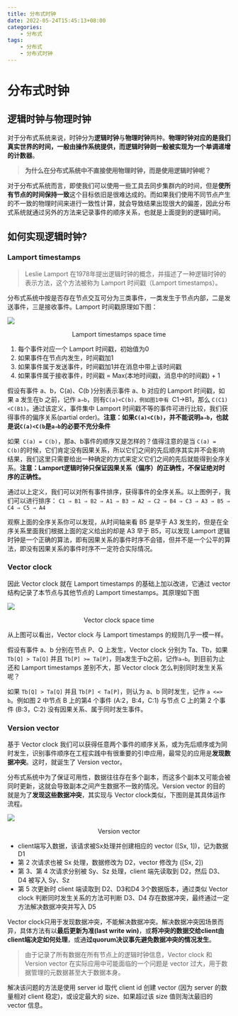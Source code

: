 ```yaml
---
title: 分布式时钟
date: 2022-05-24T15:45:13+08:00
categories:
    - 分布式
tags:
    - 分布式
    - 分布式时钟
---
```


# 分布式时钟

## 逻辑时钟与物理时钟

对于分布式系统来说，时钟分为**逻辑时钟**与**物理时钟**两种。**物理时钟对应的是我们真实世界的时间，一般由操作系统提供，而逻辑时钟则一般被实现为一个单调递增的计数器**。

> **为什么在分布式系统中不直接使用物理时钟，而是使用逻辑时钟呢？**

对于分布式系统而言，即使我们可以使用一些工具去同步集群内的时间，但是**使所有节点的时间保持一致**这个目标依旧是很难达成的。而如果我们使用不同节点产生的不一致的物理时间来进行一致性计算，就会导致结果出现很大的偏差，因此分布式系统就通过另外的方法来记录事件的顺序关系，也就是上面提到的逻辑时间。



## 如何实现逻辑时钟?

### Lamport timestamps

> Leslie Lamport 在1978年提出逻辑时钟的概念，并描述了一种逻辑时钟的表示方法，这个方法被称为 Lamport 时间戳（Lamport timestamps）。

分布式系统中按是否存在节点交互可分为三类事件，一类发生于节点内部，二是发送事件，三是接收事件。Lamport 时间戳原理如下图：

![](http://img.orekilee.top//imgbed/distributed/distributed30.png)

<center>Lamport timestamps space time</center>

1. 每个事件对应一个 Lamport 时间戳，初始值为0
2. 如果事件在节点内发生，时间戳加1
3. 如果事件属于发送事件，时间戳加1并在消息中带上该时间戳
4. 如果事件属于接收事件，时间戳 = Max(本地时间戳，消息中的时间戳) + 1

假设有事件 a、b，C(a)、C(b )分别表示事件 a、b 对应的 Lamport 时间戳，如果 a 发生在b 之前，记作 `a⇒b`，则有`C(a)<C(b)，例如图1中有 `C1→B1，那么 `C(C1)<C(B1)`。通过该定义，事件集中 Lamport 时间戳不等的事件可进行比较，我们获得事件的偏序关系(partial order)。**注意：如果`C(a)<C(b)`，并不能说明`a⇒b`，也就是说`C(a)<C(b`是`a⇒b`的必要不充分条件**

如果` C(a) = C(b)`，那a、b事件的顺序又是怎样的？值得注意的是当 `C(a) = C(b)`的时候，它们肯定没有因果关系，所以它们之间的先后顺序其实并不会影响结果，我们这里只需要给出一种确定的方式来定义它们之间的先后就能得到全序关系。**注意：Lamport逻辑时钟只保证因果关系（偏序）的正确性，不保证绝对时序的正确性。**

通过以上定义，我们可以对所有事件排序，获得事件的全序关系。以上图例子，我们可以进行排序：                     `C1 ⇒ B1 ⇒ B2 ⇒ A1 ⇒ B3 ⇒ A2 ⇒ C2 ⇒ B4 ⇒ C3 ⇒ A3 ⇒ B5 ⇒ C4 ⇒ C5 ⇒ A4`

观察上面的全序关系你可以发现，从时间轴来看 B5 是早于 A3 发生的，但是在全序关系里面我们根据上面的定义给出的却是 A3 早于 B5，可以发现 Lamport 逻辑时钟是一个正确的算法，即有因果关系的事件时序不会错，但并不是一个公平的算法，即没有因果关系的事件时序不一定符合实际情况。



### Vector clock

因此 Vector clock 就在 Lamport timestamps 的基础上加以改进，它通过 vector 结构记录了本节点与其他节点的 Lamport timestamps。其原理如下图

![](http://img.orekilee.top//imgbed/distributed/distributed31.png)

<center>Vector clock space time</center>

从上图可以看出，Vector clock 与 Lamport timestamps 的规则几乎一模一样。

假设有事件 a、b 分别在节点 P、Q 上发生，Vector clock 分别为 Ta、Tb，如果 `Tb[Q] > Ta[Q]` 并且 `Tb[P] >= Ta[P]`，则a发生于b之前，记作`a⇒b`。到目前为止还和 Lamport timestamps 差别不大，那 Vector clock 怎么判别同时发生关系呢？

如果 `Tb[Q] > Ta[Q]` 并且 `Tb[P] < Ta[P]`，则认为 a、b 同时发生，记作 `a <=> b`。例如图 2 中节点 B 上的第4 个事件 (A:2，B:4，C:1) 与节点 C 上的第 2 个事件 (B:3，C:2) 没有因果关系、属于同时发生事件。



### Version vector

基于 Vector clock 我们可以获得任意两个事件的顺序关系，或为先后顺序或为同时发生，识别事件顺序在工程实践中有很重要的引申应用，最常见的应用是**发现数据冲突**。这时，就诞生了 Version vector。

分布式系统中为了保证可用性，数据往往存在多个副本，而这多个副本又可能会被同时更新，这就会导致副本之间产生数据不一致的情况。Version vector 的目的就是为了**发现这些数据冲突**，其实现与 Vector clock类似，下图则是其具体运作流程。

![](http://img.orekilee.top//imgbed/distributed/distributed32.png)

<center>Version vector</center>

- client端写入数据，该请求被Sx处理并创建相应的 vector ([Sx, 1])，记为数据 D1
- 第 2 次请求也被 Sx 处理，数据修改为 D2，vector 修改为 ([Sx, 2])
- 第 3、第 4 次请求分别被 Sy、Sz 处理，client 端先读取到 D2，然后 D3、D4 被写入 Sy、Sz
- 第 5 次更新时 client 端读取到 D2、D3和D4 3个数据版本，通过类似 Vector clock 判断同时发生关系的方法可判断 D3、D4 存在数据冲突，最终通过一定方法解决数据冲突并写入 D5

Vector clock只用于发现数据冲突，不能解决数据冲突。解决数据冲突因场景而异，具体方法有以**最后更新为准(last write win)**，或**将冲突的数据交给client由client端决定如何处理**，或通**过quorum决议事先避免数据冲突的情况发生**。

> 由于记录了所有数据在所有节点上的逻辑时钟信息，Vector clock 和 Version vector 在实际应用中可能面临的一个问题是 vector 过大，用于数据管理的元数据甚至大于数据本身。

解决该问题的方法是使用 server id 取代 client id 创建 vector (因为 server 的数量相对 client 稳定)，或设定最大的 size、如果超过该 size 值则淘汰最旧的 vector 信息。

